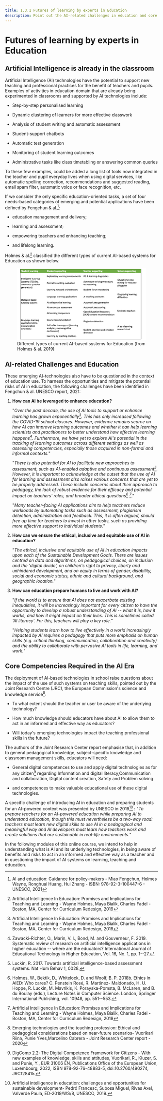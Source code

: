 ```yaml
---
title: 1.3.1 Futures of learning by experts in Education
description: Point out the AI-related challenges in education and core competencies required in the AI era.
---
```

# Futures of learning by experts in Education
## Artificial Intelligence is already in the classroom

Artificial Intelligence (AI) technologies have the potential to support new teaching and professional practices for the benefit of teachers and pupils. Examples of activities in education domain that are already being experimented in classrooms and supported by AI technologies include:

-   Step-by-step personalised learning

-   Dynamic clustering of learners for more effective classwork

-   Analysis of student writing and automatic assessment

-   Student-support chatbots

-   Automatic test generation

-   Monitoring of student learning outcomes

-   Administrative tasks like class timetabling or answering common queries

To these few examples, could be added a long list of tools now integrated in the teacher and pupil everyday lives when using digital services, like automatic spelling correction, recommendations and suggested reading, email spam filter, automatic voice or face recognition, etc.

If we consider the only specific education-oriented tasks, a set of four needs-based categories of emerging and potential applications have been defined by Fengchun & al.[^1]:

-   education management and delivery;

-   learning and assessment;

-   empowering teachers and enhancing teaching;

-   and lifelong learning.

Holmes & al.[^2] classified the different types of current AI-based systems for Education as shown below.

<figure>
	 <img src="Images/AIED-Holmes-systems.png" />
	 <figcaption> Different types of current AI-based systems for Education (from Holmes & al. 2019) </figcaption>
</figure>

## AI-related Challenges and Education

These emerging AI-technologies also have to be questioned in the context of education use. To harness the opportunities and mitigate the potential risks of AI in education, the following challenges have been identified in Fengchun & al. UNESCO report, 2021:

1.  **How can AI be leveraged to enhance education?**

    "*Over the past decade, the use of AI tools to support or enhance learning has grown exponentially[^3]. This has only increased following the COVID-19 school closures. However, evidence remains scarce on how AI can improve learning outcomes and whether it can help learning scientists and practitioners to better understand how effective learning happens[^4]. Furthermore, we have yet to explore AI's potential in the tracking of learning outcomes across different settings as well as assessing competencies, especially those acquired in non-formal and informal contexts.*"

    "*There is also potential for AI to facilitate new approaches to assessment, such as AI-enabled adaptive and continuous assessment[^5]. However, it is important to acknowledge at the outset that the use of AI for learning and assessment also raises various concerns that are yet to be properly addressed. These include concerns about their approach to pedagogy, the lack of robust evidence for their efficacy and potential impact on teachers' roles, and broader ethical questions[^6] [^7]*."

    "*Many teacher-facing AI applications aim to help teachers reduce workloads by automating tasks such as assessment, plagiarism detection, administration and feedback. This, it is often argued, should free up time for teachers to invest in other tasks, such as providing more effective support to individual students.*"

2.  **How can we ensure the ethical, inclusive and equitable use of AI in education?**

    "*The ethical, inclusive and equitable use of AI in education impacts upon each of the Sustainable Development Goals. There are issues centred on data and algorithms, on pedagogical choices, on inclusion and the 'digital divide', on children's right to privacy, liberty and unhindered development, and on equity in terms of gender, disability, social and economic status, ethnic and cultural background, and geographic location.*"

3.  **How can education prepare humans to live and work with AI?**

    "*If the world is to ensure that AI does not exacerbate existing inequalities, it will be increasingly important for every citizen to have the opportunity to develop a robust understanding of AI -- what it is, how it works, and how it might impact on their lives. This is sometimes called 'AI literacy'. For this, teachers will play a key role.*"

    "*Helping students learn how to live effectively in a world increasingly impacted by AI requires a pedagogy that puts more emphasis on human skills (e.g. critical thinking, communication, collaboration and creativity) and the ability to collaborate with pervasive AI tools in life, learning, and work.*"

## Core Competencies Required in the AI Era

The deployment of AI-based technologies in school raise questions about the impact of the use of such systems on teaching skills, pointed out by the Joint Research Centre (JRC), the European Commission's science and knowledge service[^8]:

-   To what extent should the teacher or user be aware of the underlying technology?

-   How much knowledge should educators have about AI to allow them to act in an informed and effective way as educators?

-   Will today's emerging technologies impact the teaching professional skills in the future?

The authors of the Joint Research Center report emphasise that, in addition to general pedagogical knowledge, subject-specific knowledge and classroom management skills, educators will need:

-   General digital competences to use and apply digital technologies as for any citizen[^9] regarding Information and digital literacy,Communication and collaboration, Digital content creation, Safety and Problem solving

-   and competences to make valuable educational use of these digital technologies.

A specific challenge of introducing AI in education and preparing students for an AI-powered context was presented by UNESCO in 2019[^10] :
"*To prepare teachers for an AI-powered education while preparing AI to understand education, though this must nevertheless be a two-way road: teachers must learn new digital skills to use AI in a pedagogical and meaningful way and AI developers must learn how teachers work and create solutions that are sustainable in real-life environments.*"

In the following modules of this online course, we intend to help in understanding what is AI and its underlying technologies, in being aware of benefits and risks to act in an informed and effective way as a teacher and in questioning the impact of AI systems on learning, teaching and education.

[^1]: AI and education: Guidance for policy-makers - Miao Fengchun, Holmes Wayne, Ronghuai Huang, Hui Zhang - ISBN: 978-92-3-100447-6 - UNESCO, 2021

[^2]: Artificial Intelligence In Education: Promises and Implications for Teaching and Learning - Wayne Holmes, Maya Bialik, Charles Fadel - Boston, MA, Center for Curriculum Redesign, 2019

[^3]: Artificial Intelligence In Education: Promises and Implications for Teaching and Learning - Wayne Holmes, Maya Bialik, Charles Fadel - Boston, MA, Center for Curriculum Redesign, 2019

[^4]: Zawacki-Richter, O., Marín, V. I., Bond, M. and Gouverneur, F. 2019. Systematic review of research on artificial intelligence applications in higher education -- where are the educators? International Journal of Educational Technology in Higher Education, Vol. 16, No. 1, pp. 1--27.

[^5]: Luckin, R. 2017. Towards artificial intelligence-based assessment systems. Nat Hum Behav 1, 0028.

[^6]: Holmes, W., Bektik, D., Whitelock, D. and Woolf, B. P. 2018b. Ethics in AIED: Who cares? C. Penstein Rosé, R. Martínez- Maldonado, H. U. Hoppe, R. Luckin, M. Mavrikis, K. Porayska-Pomsta, B. McLaren, and B. du Boulay (eds.), Lecture Notes in Computer Science. London, Springer International Publishing, vol. 10948, pp. 551--553.

[^7]: Artificial Intelligence In Education: Promises and Implications for Teaching and Learning - Wayne Holmes, Maya Bialik, Charles Fadel - Boston, MA, Center for Curriculum Redesign, 2019

[^8]: Emerging technologies and the teaching profession: Ethical and pedagogical considerations based on near-future scenarios- Vuorikari Riina, Punie Yves,Marcelino Cabrera - Joint Research Center report - 2020

[^9]: DigComp 2.2: The Digital Competence Framework for Citizens - With new examples of knowledge, skills and attitudes, Vuorikari, R., Kluzer, S. and Punie, Y., EUR 31006 EN, Publications Office of the European Union, Luxembourg, 2022, ISBN 978-92-76-48883-5, doi:10.2760/490274, JRC128415.

[^10]: Artificial intelligence in education: challenges and opportunities for sustainable development- Pedró Francesc, Subosa Miguel, Rivas Axel, Valverde Paula, ED-2019/WS/8, UNESCO, 2019.
